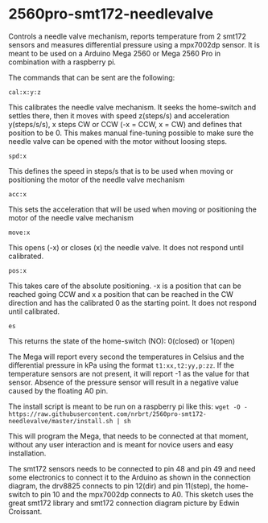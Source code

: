 # 2560pro-smt172-needlevalve
Controls a needle valve mechanism, reports temperature from 2 smt172 sensors and measures differential pressure using a mpx7002dp sensor.
It is meant to be used on a Arduino Mega 2560 or Mega 2560 Pro in combination with a raspberry pi.

The commands that can be sent are the following:

`cal:x:y:z`

This calibrates the needle valve mechanism. It seeks the home-switch and settles there, then it moves with speed z(steps/s) and acceleration y(steps/s/s), x steps CW or CCW (-x = CCW, x = CW) and defines that position to be 0. This makes manual fine-tuning possible to make sure the needle valve can be opened with the motor without loosing steps.

`spd:x`

This defines the speed in steps/s that is to be used when moving or positioning the motor of the needle valve mechanism

`acc:x`

This sets the acceleration that will be used when moving or positioning the motor of the needle valve mechanism

`move:x`

This opens (-x) or closes (x) the needle valve. It does not respond until calibrated.

`pos:x`

This takes care of the absolute positioning. -x is a position that can be reached going CCW and x a position that can be reached in the CW direction and has the calibrated 0 as the starting point. It does not respond until calibrated.

`es`

This returns the state of the home-switch (NO): 0(closed) or 1(open)

The Mega will report every second the temperatures in Celsius and the differential pressure in kPa using the format `t1:xx,t2:yy,p:zz`. If the temperature sensors are not present,
it will report -1 as the value for that sensor. Absence of the pressure sensor will result in a negative value caused by the floating A0 pin.

The install script is meant to be run on a raspberry pi like this:
`wget -O - https://raw.githubusercontent.com/nrbrt/2560pro-smt172-needlevalve/master/install.sh | sh`

This will program the Mega, that needs to be connected at that moment, without any user interaction and is meant for novice users
and easy installation.

The smt172 sensors needs to be connected to pin 48 and pin 49 and need some electronics to connect it to the Arduino as shown in the connection diagram, the drv8825 connects to pin 12(dir) and pin 11(step), the home-switch to pin 10 and the mpx7002dp connects to A0.
This sketch uses the great smt172 library and smt172 connection diagram picture by Edwin Croissant.
